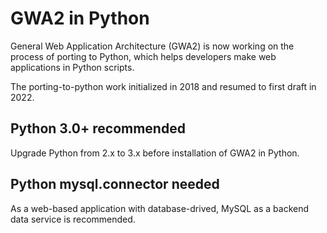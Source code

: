
# GWA2 in Python

General Web Application Architecture (GWA2) is now working on the process of porting to Python, which helps developers make web applications in Python scripts.

The porting-to-python work initialized in 2018 and resumed to first draft in 2022.


## Python 3.0+ recommended

Upgrade Python from 2.x to 3.x before installation of GWA2 in Python.

## Python mysql.connector needed

As a web-based application with database-drived, MySQL as a backend data service is recommended.

